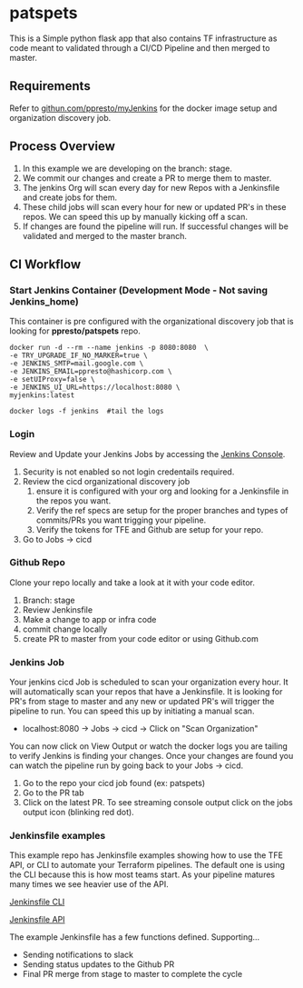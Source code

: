 # patspets

This is a Simple python flask app that also contains TF infrastructure as code meant to validated through a CI/CD Pipeline and then merged to master.

## Requirements
Refer to [githun.com/ppresto/myJenkins](https://github.com/ppresto/myJenkins) for the docker image setup and organization discovery job.

## Process Overview
1. In this example we are developing on the branch: stage.  
2. We commit our changes and create a PR to merge them to master.
3. The jenkins Org will scan every day for new Repos with a Jenkinsfile and create jobs for them.
4. These child jobs will scan every hour for new or updated PR's in these repos. We can speed this up by manually kicking off a scan.
5. If changes are found the pipeline will run.  If successful changes will be validated and merged to the master branch. 

## CI Workflow

### Start Jenkins Container (Development Mode - Not saving Jenkins_home)
This container is pre configured with the organizational discovery job that is looking for **ppresto/patspets** repo.

```
docker run -d --rm --name jenkins -p 8080:8080  \
-e TRY_UPGRADE_IF_NO_MARKER=true \
-e JENKINS_SMTP=mail.google.com \
-e JENKINS_EMAIL=ppresto@hashicorp.com \
-e setUIProxy=false \
-e JENKINS_UI_URL=https://localhost:8080 \
myjenkins:latest

docker logs -f jenkins  #tail the logs
```

### Login
Review and Update your Jenkins Jobs by accessing the [Jenkins Console](http://localhost:8080).
1. Security is not enabled so not login credentails required.
2. Review the cicd organizational discovery job
   1. ensure it is configured with your org and looking for a Jenkinsfile in the repos you want.
   2. Verify the ref specs are setup for the proper branches and types of commits/PRs you want trigging your pipeline.
   3. Verify the tokens for TFE and Github are setup for your repo.
3. Go to Jobs -> cicd 

### Github Repo
Clone your repo locally and take a look at it with your code editor.
1. Branch: stage
2. Review Jenkinsfile
3. Make a change to app or infra code
4. commit change locally
5. create PR to master from your code editor or using Github.com

### Jenkins Job
Your jenkins cicd Job is scheduled to scan your organization every hour.  It will automatically scan your repos that have a Jenkinsfile.  It is looking for PR's from stage to master and any new or updated PR's will trigger the pipeline to run.  You can speed this up by initiating a manual scan.
* localhost:8080 -> Jobs -> cicd -> Click on "Scan Organization"

You can now click on View Output or watch the docker logs you are tailing to verify Jenkins is finding your changes.  Once your changes are found you can watch the pipeline run by going back to your Jobs -> cicd.
1. Go to the repo your cicd job found (ex: patspets)
2. Go to the PR tab
3. Click on the latest PR.  To see streaming console output click on the jobs output icon (blinking red dot).

### Jenkinsfile examples
This example repo has Jenkinsfile examples showing how to use the TFE API, or CLI to automate your Terraform pipelines.  The default one is using the CLI because this is how most teams start.  As your pipeline matures many times we see heavier use of the API.


[Jenkinsfile CLI](https://github.com/ppresto/patspets/blob/master/Jenkinsfile)


[Jenkinsfile API](https://github.com/ppresto/patspets/blob/master/Jenkinsfile-TFE_API)


The example Jenkinsfile has a few functions defined.  Supporting...
* Sending notifications to slack
* Sending status updates to the Github PR
* Final PR merge from stage to master to complete the cycle

